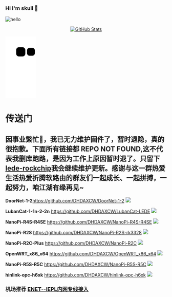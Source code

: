 ### Hi I'm skull 👋
![hello](https://views.whatilearened.today/views/github/DHDAXCW/deplives.svg)

<p align="center">
    <a href="https://github.com/DHDAXCW">
      <img alt="GitHub Stats" src="https://github-readme-stats.vercel.app/api?username=DHDAXCW&include_all_commits=true&count_private=false&bg_color=30,e96443,904e95&title_color=fff&text_color=fff" />
    </a>
</p>

![](https://raw.githubusercontent.com/DHDAXCW/DHDAXCW/output/github-snake.svg)

# 传送门
## 因事业繁忙🙈，我已无力维护固件了，暂时退隐，真的很抱歉。下面所有链接都 REPO NOT FOUND,这不代表我删库跑路，是因为工作上原因暂时退了。只留下[lede-rockchip](https://github.com/DHDAXCW/lede-rockchip)我会继续维护更新。感谢与这一群热爱生活热爱折腾软路由的群友们一起成长、一起拼搏，一起努力，咱江湖有缘再见~

**DoorNet-1-2**https://github.com/DHDAXCW/DoorNet-1-2      <img src="https://img.shields.io/github/downloads/DHDAXCW/DoorNet-1-2/total.svg?style=for-the-badge&color=32C955"/>

**LubanCat-1-1n-2-2n** https://github.com/DHDAXCW/LubanCat-LEDE       <img src="https://img.shields.io/github/downloads/DHDAXCW/LubanCat-LEDE/total.svg?style=for-the-badge&color=32C955"/>

**NanoPi-R4S-R4SE** https://github.com/DHDAXCW/NanoPi-R4S-R4SE        <img src="https://img.shields.io/github/downloads/DHDAXCW/NanoPi-R4S-R4SE/total.svg?style=for-the-badge&color=32C955"/>

**NanoPi-R2S** https://github.com/DHDAXCW/NanoPi-R2S-rk3328      <img src="https://img.shields.io/github/downloads/DHDAXCW/NanoPi-R2S-rk3328/total.svg?style=for-the-badge&color=32C955"/>

**NanoPi-R2C-Plus**  https://github.com/DHDAXCW/NanoPi-R2C        <img src="https://img.shields.io/github/downloads/DHDAXCW/NanoPi-R2C/total.svg?style=for-the-badge&color=32C955"/>

**OpenWRT_x86_x64** https://github.com/DHDAXCW/OpenWRT_x86_x64       <img src="https://img.shields.io/github/downloads/DHDAXCW/OpenWRT_x86_x64/total.svg?style=for-the-badge&color=32C955"/>

**NanoPi-R5S-R5C** https://github.com/DHDAXCW/NanoPi-R5S-R5C       <img src="https://img.shields.io/github/downloads/DHDAXCW/NanoPi-R5S-R5C/total.svg?style=for-the-badge&color=32C955"/>

**hinlink-opc-h6xk** https://github.com/DHDAXCW/hinlink-opc-h6xk           <img src="https://img.shields.io/github/downloads/DHDAXCW/hinlink-opc-h6xk/total.svg?style=for-the-badge&color=32C955"/>

### 机场推荐 [ENET--IEPL内网专线接入](https://www.easy2023.com/#/register?code=Ut7iWMrk)

